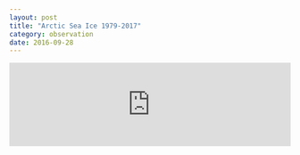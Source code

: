 ```yaml
---
layout: post
title: "Arctic Sea Ice 1979-2017"
category: observation
date: 2016-09-28
---
```


<div class="video-container">
<iframe style="width:100%;" src="https://www.youtube.com/embed/Xh3oakgxZ9w" frameborder="0" allowfullscreen></iframe>
</div>
